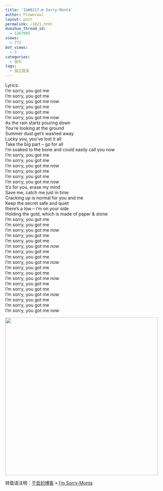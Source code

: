 ```yaml
---
title: 'I&#8217;m Sorry-Monta'
author: Flowerowl
layout: post
permalink: /1821.html
duoshuo_thread_id:
  - 1267005
views:
  - 773
bot_views:
  - 3
categories:
  - 音乐
tags:
  - 独立摇滚
---
```

Lyrics:  
I&#8217;m sorry, you got me  
I&#8217;m sorry, you got me  
I&#8217;m sorry, you got me now  
I&#8217;m sorry, you got me  
I&#8217;m sorry, you got me  
I&#8217;m sorry, you got me now  
As the rain starts pouring down  
You&#8217;re looking at the ground  
Summer dust get&#8217;s washed away  
Lucky you, you&#8217;ve lost it all  
Take the big part &#8211; go for all  
I′m soaked to the bone and could easily call you now  
I&#8217;m sorry, you got me  
I&#8217;m sorry, you got me  
I&#8217;m sorry, you got me now  
I&#8217;m sorry, you got me  
I&#8217;m sorry, you got me  
I&#8217;m sorry, you got me now  
It′s for you, erase my mind  
Save me, catch me just in time  
Cracking up is normal for you and me  
Keep the secret safe and quiet  
there&#8217;s a low &#8211; i&#8217;m on your side  
Holding the gold, which is made of paper & stone  
I&#8217;m sorry, you got me  
I&#8217;m sorry, you got me  
I&#8217;m sorry, you got me now  
I&#8217;m sorry, you got me  
I&#8217;m sorry, you got me  
I&#8217;m sorry, you got me now  
I&#8217;m sorry, you got me  
I&#8217;m sorry, you got me  
I&#8217;m sorry, you got me now  
I&#8217;m sorry, you got me  
I&#8217;m sorry, you got me  
I&#8217;m sorry, you got me now  
I&#8217;m sorry, you got me  
I&#8217;m sorry, you got me  
I&#8217;m sorry, you got me now  
I&#8217;m sorry, you got me  
I&#8217;m sorry, you got me  
I&#8217;m sorry, you got me now

<img class="alignnone" title="Lazynight" src="http://i11.topit.me/l/201004/07/12705730455333.jpg" alt="" width="485" height="500" />

转载请注明：[于哲的博客][1] &raquo; [I&#8217;m Sorry-Monta][2]

 [1]: http://localhost/wordpress
 [2]: http://localhost/wordpress/1821.html